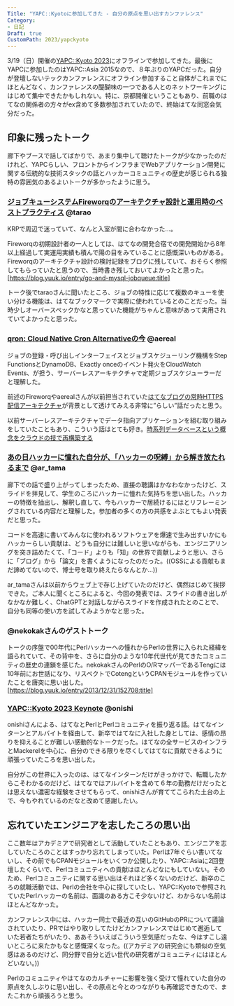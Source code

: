 ```yaml
---
Title: "YAPC::Kyotoに参加してきた - 自分の原点を思い出すカンファレンス"
Category:
- 日記
Draft: true
CustomPath: 2023/yapckyoto
---
```


3/19（日）開催の[YAPC::Kyoto 2023](https://yapcjapan.org/2023kyoto/)にオフラインで参加してきた。最後にYAPCに参加したのはYAPC::Asia 2015なので、８年ぶりのYAPCだった。自分が登壇しないテックカンファレンスにオフライン参加すること自体がこれまでにほとんどなく、カンファレンスの醍醐味の一つである人とのネットワーキングにはじめて集中できたかもしれない。特に、京都開催ということもあり、前職のはてなの関係者の方々がex含めて多数参加されていたので、終始はてな同窓会気分だった。

## 印象に残ったトーク

廊下やブースで話してばかりで、あまり集中して聴けたトークが少なかったのだけれど、YAPCらしい、フロントからインフラまでWebアプリケーション開発に関する伝統的な技術スタックの話とハッカーコミュニティの歴史が感じられる独特の雰囲気のあるよいトークが多かったように思う。

### [ジョブキューシステムFireworqのアーキテクチャ設計と運用時のベストプラクティス](https://speakerdeck.com/tarao/fireworq) @tarao

KRPで周辺で迷っていて、なんと入室が間に合わなかった...。

Fireworqの初期設計者の一人としては、はてなの開発合宿での開発開始から8年以上経過して実運用実績も積んで陽の目をみていることに感慨深いものがある。Fireworqのアーキテクチャ設計の検討記録をブログに残していて、おそらく参照してもらっていたと思うので、当時書き残しておいてよかったと思った。[https://blog.yuuk.io/entry/go-and-mysql-jobqueue:title]

トーク後でtaraoさんに聞いたところ、ジョブの特性に応じて複数のキューを使い分ける機能は、はてなブックマークで実際に使われているとのことだった。当時少しオーバースペックかなと思っていた機能がちゃんと意味があって実用されていてよかったと思った。

### [qron: Cloud Native Cron Alternativeの今](https://speakerdeck.com/aereal/yapc2023) @aereal

ジョブの登録・呼び出しインターフェイスとジョブスケジューリング機構をStep FunctionsとDynamoDB、Exactly onceのイベント発火をCloudWatch Events、が担う、サーバーレスアーキテクチャで定期ジョブスケジューラーだと理解した。

前述のFireworqやaerealさんが以前担当されていた[はてなブログの常時HTTPS配信アーキテクチャ](https://speakerdeck.com/aereal/the-epic-of-migration-from-http-to-https-on-hatena-blog-with-aws)が背景として透けてみえる非常に”らしい”話だったと思う。

以前サーバーレスアーキテクチャでデータ指向アプリケーションを組む取り組みをしていたこともあり、こういう話はとても好き。[時系列データベースという概念をクラウドの技で再構築する](https://blog.yuuk.io/entry/the-rebuild-of-tsdb-on-cloud)

### [あの日ハッカーに憧れた自分が、「ハッカーの呪縛」から解き放たれるまで](https://speakerdeck.com/ar_tama/anori-hatukanichong-retazi-fen-ga-hatukanozhou-fu-karajie-kifang-tarerumade) @ar_tama

廊下での話で盛り上がってしまったため、直接の聴講はかなわなかったけど、スライドを拝見して、学生のころにハッカーに憧れた気持ちを思い出した。ハッカーの特徴を抽出し、解釈し直して、今もハッカーで居続けるにはとリフレーミングされている内容だと理解した。参加者の多くの方の共感をよぶとてもよい発表だと思った。

コードを高速に書いてみんなに使われるソフトウェアを爆速で生み出すいかにもハッカーらしい貢献は、どうも自分には難しいと思いながらも、エンジニアリングを突き詰めたくて、「コード」よりも「知」の世界で貢献しようと思い、さらに「ブログ」から「論文」を書くようになったのだった。((OSSによる貢献もまだ諦めてないので、博士号を取り終えたらなんとか...))

ar_tamaさんは以前からウェブ上で存じ上げていたのだけど、偶然はじめて挨拶できた。ご本人に聞くところによると、今回の発表では、スライドの書き出しがなかなか難しく、ChatGPTと対話しながらスライドを作成されたとのことで、自分も同等の使い方を試してみようかなと思った。

### @nekokakさんのゲストトーク

トークの序盤で00年代にPerlハッカーへの憧れからPerlの世界に入られた経緯を語られていて、その背中を、さらに自分のような10年代世代が見てきたコミュニティの歴史の連鎖を感じた。nekokakさんのPerlのO/RマッパーであるTengには10年前にお世話になり、リスペクトでCotengというCPANモジュールを作っていたことを唐突に思い出した。[https://blog.yuuk.io/entry/2013/12/31/152708:title]

### [YAPC::Kyoto 2023 Keynote](https://speakerdeck.com/onishi/yapc-kyoto-2023-keynote) @onishi

onishiさんによる、はてなとPerlとPerlコミュニティを振り返る話。はてなインターンとアルバイトを経由して、新卒ではてなに入社した身としては、感情の昂りを抑えることが難しい感動的なトークだった。はてなの全サービスのインフラとMackerelを中心に、自分のできる限りを尽くしてはてなに貢献できるように頑張っていたころを思い出した。

自分がこの世界に入ったのは、はてなインターンだけがきっかけで、転職したからこそわかるのだけど、はてなではアルバイトを含めて６年の勤務だけだったとは思えない濃密な経験をさせてもらって、onishiさんが育ててこられた土台の上で、今もやれているのだなと改めて感謝したい。

## 忘れていたエンジニアを志したころの思い出

ここ数年はアカデミアで研究者として活動していたこともあり、エンジニアを志していたころのことはすっかり忘れてしまっていた。Perlは7年ぐらい書いてないし、その前でもCPANモジュールをいくつか公開したり、YAPC::Asiaに2回登壇したくらいで、Perlコミュニティへの貢献はほとんどなにもしていない。そのため、Perlコミュニティに関する思い出はそれほど多くないのだけど、新卒のころの就職活動では、Perlの会社を中心に探していたし、YAPC::Kyotoで参照されていたPerlハッカーの名前は、面識のある方こそ少ないけど、わからない名前はほとんどなかった。

カンファレンス中には、ハッカー同士で最近の互いのGitHubのPRについて議論されていたり、PRではやり取りしてたけどカンファレンスではじめて邂逅していた若者たちがいたり、ああそういえばこういう空気感だったな、今はすこし遠いところに来たかもなと感慨深くなった。((アカデミアの研究会にも類似の空気感はあるのだけど、同分野で自分と近い世代の研究者がコミュニティにはほとんどいない。))

Perlのコミュニティやはてなのカルチャーに影響を強く受けて憧れていた自分の原点を久しぶりに思い出し、その原点と今とのつながりも再確認できたので、またこれから頑張ろうと思う。
